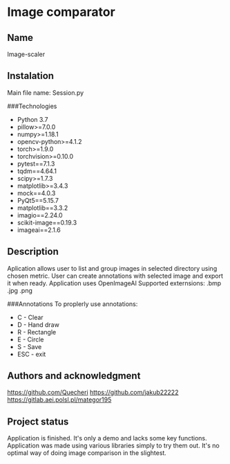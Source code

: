 # Image comparator

## Name
Image-scaler

## Instalation
Main file name: Session.py

###Technologies
* Python 3.7
* pillow>=7.0.0
* numpy>=1.18.1
* opencv-python>=4.1.2
* torch>=1.9.0 
* torchvision>=0.10.0
* pytest==7.1.3
* tqdm==4.64.1
* scipy>=1.7.3
* matplotlib>=3.4.3 
* mock==4.0.3
* PyQt5==5.15.7
* matplotlib==3.3.2
* imagio==2.24.0
* scikit-image==0.19.3
* imageai==2.1.6

## Description
Aplication allows user to list and group images in selected directory using chosen metric.
User can create annotations with selected image and export it when ready.
Application uses OpenImageAI
Supported externsions: .bmp .jpg .png

###Annotations
To proplerly use annotations:
* C - Clear
* D - Hand draw
* R - Rectangle
* E - Circle
* S - Save
* ESC - exit





## Authors and acknowledgment
https://github.com/Quecheri
https://github.com/jakub22222
https://gitlab.aei.polsl.pl/mategor195



## Project status
Application is finished. It's only a demo and lacks some key functions.
Application was made using various libraries simply to try them out. 
It's no optimal way of doing image comparison in the slightest.
